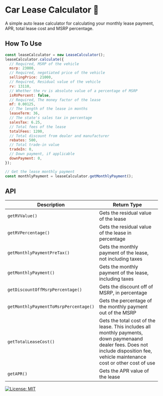 # Car Lease Calculator :red_car:

A simple auto lease calculator for calculating your monthly lease payment, APR, total lease cost and MSRP percentage.

## How To Use

```javascript
const leaseCalculator = new LeaseCalculator();
leaseCalculator.calculate({
  // Required, MSRP of the vehicle
  msrp: 23000,
  // Required, negotiated price of the vehicle
  sellingPrice: 21000,
  // Required, Residual value of the vehicle
  rv: 13110,
  // Whether the rv is absolute value of a percentage of MSRP
  isRVPercent: false,
  // Required, The money factor of the lease
  mf: 0.00125,
  // The length of the lease in months
  leaseTerm: 36,
  // The state's sales tax in percentage
  salesTax: 6.25,
  // Total fees of the lease
  totalFees: 1200,
  // Total discount from dealer and manufacturer
  rebates: 500,
  // Total trade-in value
  tradeIn: 0,
  // Down payment, if applicable
  downPayment: 0,
});

// Get the lease monthly payment
const monthlyPayment = leaseCalculator.getMonthlyPayment();
```

## API

| Description                           | Return Type                                                                                                                                                                        |
| ------------------------------------- | ---------------------------------------------------------------------------------------------------------------------------------------------------------------------------------- |
| `getRVValue()`                        | Gets the residual value of the lease                                                                                                                                               | Number |
| `getRVPercentage()`                   | Gets the residual value of the lease in percentage                                                                                                                                 | Number |
| `getMonthlyPaymentPreTax()`           | Gets the monthly payment of the lease, not including taxes                                                                                                                         | Number |
| `getMonthlyPayment()`                 | Gets the monthly payment of the lease, including taxes                                                                                                                             | Number |
| `getDiscountOffMsrpPercentage()`      | Gets the discount off of MSRP, in percentage                                                                                                                                       | Number |
| `getMonthlyPaymentToMsrpPercentage()` | Gets the percentage of the monthly payment out of the MSRP                                                                                                                         | Number |
| `getTotalLeaseCost()`                 | Gets the total cost of the lease. This includes all monthly payments, down paymenaand dealer fees. Does not include disposition fee, vehicle maintenance cost or other cost of use | Number |
| `getAPR()`                            | Gets the APR value of the lease                                                                                                                                                    | Number |

[![License: MIT](https://img.shields.io/badge/License-MIT-blue.svg)](https://opensource.org/licenses/MIT)

